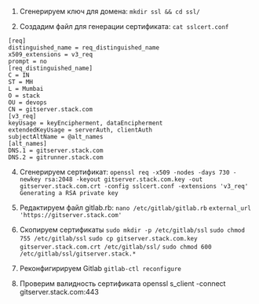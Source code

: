 1. Cгенерируем ключ для домена:   ```mkdir ssl && cd ssl/```

2. Cоздадим файл для генерации сертификата: ```cat sslcert.conf```
   
```
[req]
distinguished_name = req_distinguished_name
x509_extensions = v3_req
prompt = no
[req_distinguished_name]
C = IN
ST = MH
L = Mumbai
O = stack
OU = devops
CN = gitserver.stack.com
[v3_req]
keyUsage = keyEncipherment, dataEncipherment
extendedKeyUsage = serverAuth, clientAuth
subjectAltName = @alt_names
[alt_names]
DNS.1 = gitserver.stack.com
DNS.2 = gitrunner.stack.com
```

4. Cгенерируем сертификат: ```openssl req -x509 -nodes -days 730 -newkey rsa:2048 -keyout gitserver.stack.com.key -out gitserver.stack.com.crt -config sslcert.conf -extensions 'v3_req' Generating a RSA private key```

5. Редактируем файл gitlab.rb:  ```nano /etc/gitlab/gitlab.rb```
   ```external_url 'https://gitserver.stack.com'```

6. Скопируем сертификаты
```sudo mkdir -p /etc/gitlab/ssl```
```sudo chmod 755 /etc/gitlab/ssl```
```sudo cp gitserver.stack.com.key gitserver.stack.com.crt /etc/gitlab/ssl/```
```sudo chmod 600 /etc/gitlab/ssl/gitserver.stack.*```

8. Реконфигирируем Gitlab
```gitlab-ctl reconfigure```

9. Проверим валидность сертификата
openssl s_client -connect gitserver.stack.com:443












